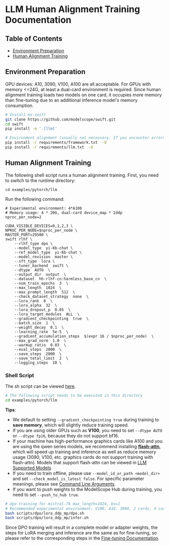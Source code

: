 
# LLM Human Alignment Training Documentation
## Table of Contents
- [Environment Preparation](#environment-preparation)
- [Human Alignment Training](#human-alignment-training)

## Environment Preparation
GPU devices: A10, 3090, V100, A100 are all acceptable. For GPUs with memory <=24G, at least a dual-card environment is required. Since human alignment training loads two models on one card, it occupies more memory than fine-tuning due to an additional inference model's memory consumption.
```bash
# Install ms-swift
git clone https://github.com/modelscope/swift.git
cd swift
pip install -e '.[llm]'

# Environment alignment (usually not necessary. If you encounter errors, you can run the following code, the repository uses the latest environment for testing)
pip install -r requirements/framework.txt  -U
pip install -r requirements/llm.txt  -U
```

## Human Alignment Training
The following shell script runs a human alignment training. First, you need to switch to the runtime directory:

```shell
cd examples/pytorch/llm
```

Run the following command:

```shell
# Experimental environment: 4*A100
# Memory usage: 4 * 20G, dual-card device_map * 2ddp
nproc_per_node=2

CUDA_VISIBLE_DEVICES=0,1,2,3 \
NPROC_PER_NODE=$nproc_per_node \
MASTER_PORT=29500 \
swift rlhf \
    --rlhf_type dpo \
    --model_type  yi-6b-chat \
    --ref_model_type  yi-6b-chat \
    --model_revision  master \
    --sft_type  lora \
    --tuner_backend  swift \
    --dtype  AUTO  \
    --output_dir  output  \
    --dataset  hh-rlhf-cn:harmless_base_cn  \
    --num_train_epochs  3  \
    --max_length  1024  \
    --max_prompt_length  512  \
    --check_dataset_strategy  none  \
    --lora_rank  8  \
    --lora_alpha  32  \
    --lora_dropout_p  0.05  \
    --lora_target_modules  ALL  \
    --gradient_checkpointing  true  \
    --batch_size  1  \
    --weight_decay  0.1  \
    --learning_rate  5e-5  \
    --gradient_accumulation_steps  $(expr 16 / $nproc_per_node)  \
    --max_grad_norm  1.0  \
    --warmup_ratio  0.03  \
    --eval_steps  2000  \
    --save_steps  2000  \
    --save_total_limit  2  \
    --logging_steps  10 \
```

### Shell Script

The sh script can be viewed [here](https://github.com/modelscope/swift/tree/main/examples/pytorch/llm/scripts/dpo).

```bash
# The following script needs to be executed in this directory
cd examples/pytorch/llm
```

**Tips**:

- We default to setting `--gradient_checkpointing true` during training to **save memory**, which will slightly reduce training speed.
- If you are using older GPUs such as **V100**, you need to set `--dtype AUTO` or `--dtype fp16`, because they do not support bf16.
- If your machine has high-performance graphics cards like A100 and you are using the qwen series models, we recommend installing [**flash-attn**](https://github.com/Dao-AILab/flash-attention), which will speed up training and inference as well as reduce memory usage (3090, V100, etc. graphics cards do not support training with flash-attn). Models that support flash-attn can be viewed in [LLM Supported Models](Supported-models-datasets.md#models)
- If you need to train offline, please use `--model_id_or_path <model_dir>` and set `--check_model_is_latest false`. For specific parameter meanings, please see [Command Line Arguments](Command-line-parameters.md).
- If you want to push weights to the ModelScope Hub during training, you need to set `--push_to_hub true`.

```bash
# dpo training for mistral-7b max_length=1024, bs=1
# Recommended experimental environment: V100, A10, 3090, 2 cards, 4 cards or 8 cards
bash scripts/dpo/lora_ddp_mp/dpo.sh
bash scripts/dpo/lora_ddp_mp/infer.sh
```

Since DPO training will result in a complete model or adapter weights, the steps for LoRA merging and inference are the same as for fine-tuning, so please refer to the corresponding steps in the [Fine-tuning Documentation](LLM-fine-tuning.md#merge-lora).
